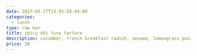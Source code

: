 ```yaml
---
date: 2017-05-17T13:03:58-04:00
categories:
  - lunch
type: raw bar
title: spicy ahi tuna tartare
description: cucumber, french breakfast radish, sesame, lemongrass ponzu, rice cracker
price: 20
---
```


